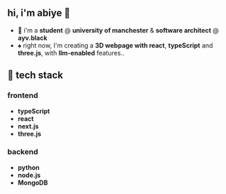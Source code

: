 ## hi, i'm abiye 📓

- 👤 i'm a **student** @ **university of manchester** & **software architect** @ **ayv.black**
- ♠️ right now, I'm creating a **3D webpage with react**, **typeScript** and **three.js**, with **llm-enabled** features..

## 👾 tech stack

### frontend
- **typeScript**
- **react**
- **next.js**
- **three.js**

### backend
- **python**
- **node.js**
- **MongoDB**
